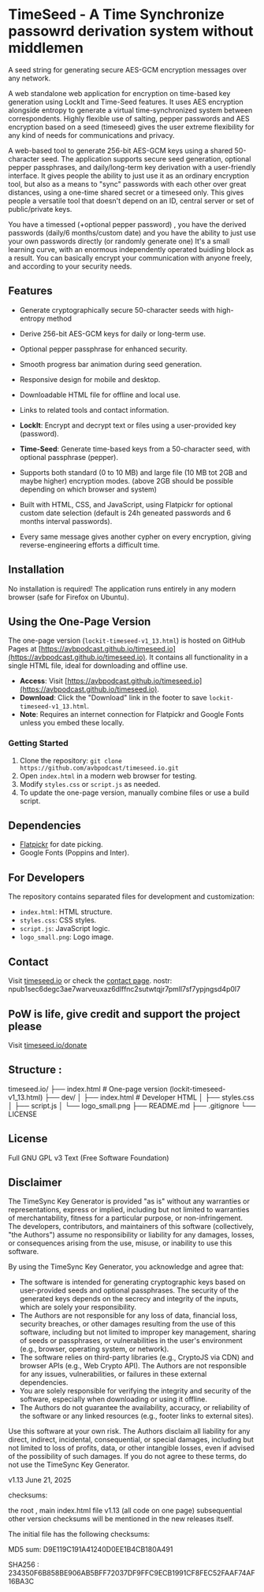# TimeSeed  - A Time Synchronize passowrd derivation system without middlemen 
A seed string for generating secure AES-GCM encryption messages over any network.

A web standalone web application for encryption on time-based key generation using LockIt and Time-Seed features.
It uses AES encryption alongside entropy to generate a virtual time-synchronized system between correspondents.
Highly flexible use of salting, pepper passwords and AES encryption based on a seed (timeseed) gives the user extreme flexibility for any kind of needs for communications and privacy.

A web-based tool to generate 256-bit AES-GCM keys using a shared 50-character seed. The application supports secure seed generation, optional pepper passphrases, and daily/long-term key derivation with a user-friendly interface. It gives people the ability to just use it as an ordinary encryption tool, but also as a means to "sync" passwords with each other over great distances, using a one-time shared secret or a timeseed only. This gives people a versatile tool that doesn't depend on an ID, central server or set of public/private keys. 

You have a timessed (+optional pepper password) , you have the derived passwords (daily/6 months/custom date) and you have the ability to just use your own passwords directly (or randomly generate one)
It's a small learning curve, with an enormous independently operated buidling block as a result.
You can basically encrypt your communication with anyone freely, and according to your security needs.

## Features
- Generate cryptographically secure 50-character seeds with high-entropy method
- Derive 256-bit AES-GCM keys for daily or long-term use.
- Optional pepper passphrase for enhanced security.
- Smooth progress bar animation during seed generation.
- Responsive design for mobile and desktop.
- Downloadable HTML file for offline and local use.
- Links to related tools and contact information.

- **LockIt**: Encrypt and decrypt text or files using a user-provided key (password).
- **Time-Seed**: Generate time-based keys from a 50-character seed, with optional passphrase (pepper).
- Supports both standard (0 to 10 MB) and large file (10 MB tot 2GB and maybe higher) encryption modes. (above 2GB should be possible depending on which browser and system)
- Built with HTML, CSS, and JavaScript, using Flatpickr for optional custom date selection (default is 24h geneated passwords and 6 months interval passwords).
- Every same message gives another cypher on every encryption, giving reverse-engineering efforts a difficult time.


## Installation
No installation is required! The application runs entirely in any modern browser (safe for Firefox on Ubuntu).

## Using the One-Page Version
The one-page version (`lockit-timeseed-v1_13.html`) is hosted on GitHub Pages at [https://avbpodcast.github.io/timeseed.io](https://avbpodcast.github.io/timeseed.io). It contains all functionality in a single HTML file, ideal for downloading and offline use.

- **Access**: Visit [https://avbpodcast.github.io/timeseed.io](https://avbpodcast.github.io/timeseed.io).
- **Download**: Click the "Download" link in the footer to save `lockit-timeseed-v1_13.html`.
- **Note**: Requires an internet connection for Flatpickr and Google Fonts unless you embed these locally.

### Getting Started
1. Clone the repository: `git clone https://github.com/avbpodcast/timeseed.io.git`
2. Open `index.html` in a modern web browser for testing.
3. Modify `styles.css` or `script.js` as needed.
4. To update the one-page version, manually combine files or use a build script.


## Dependencies
- [Flatpickr](https://flatpickr.js.org/) for date picking.
- Google Fonts (Poppins and Inter).

## For Developers
The repository contains separated files for development and customization:

- `index.html`: HTML structure.
- `styles.css`: CSS styles.
- `script.js`: JavaScript logic.
- `logo_small.png`: Logo image.


## Contact
Visit [timeseed.io](https://timeseed.io) or check the [contact page](https://timeseed.io/contact.html).
nostr: npub1sec6degc3ae7warveuxaz6dlffnc2sutwtqjr7pmll7sf7ypjngsd4p0l7

## PoW is life, give credit and support the project please 
Visit [timeseed.io/donate](https://timeseed.io/donate )

## Structure : 
timeseed.io/
├── index.html                    # One-page version (lockit-timeseed-v1_13.html)
├── dev/
│   ├── index.html               # Developer HTML
│   ├── styles.css
│   ├── script.js
│   └── logo_small.png
├── README.md
├── .gitignore
└── LICENSE                      

## License
Full GNU GPL v3 Text (Free Software Foundation)

## Disclaimer

The TimeSync Key Generator is provided "as is" without any warranties or representations, express or implied, including but not limited to warranties of merchantability, fitness for a particular purpose, or non-infringement. The developers, contributors, and maintainers of this software (collectively, "the Authors") assume no responsibility or liability for any damages, losses, or consequences arising from the use, misuse, or inability to use this software.

By using the TimeSync Key Generator, you acknowledge and agree that:

- The software is intended for generating cryptographic keys based on user-provided seeds and optional passphrases. The security of the generated keys depends on the secrecy and integrity of the inputs, which are solely your responsibility.
- The Authors are not responsible for any loss of data, financial loss, security breaches, or other damages resulting from the use of this software, including but not limited to improper key management, sharing of seeds or passphrases, or vulnerabilities in the user's environment (e.g., browser, operating system, or network).
- The software relies on third-party libraries (e.g., CryptoJS via CDN) and browser APIs (e.g., Web Crypto API). The Authors are not responsible for any issues, vulnerabilities, or failures in these external dependencies.
- You are solely responsible for verifying the integrity and security of the software, especially when downloading or using it offline.
- The Authors do not guarantee the availability, accuracy, or reliability of the software or any linked resources (e.g., footer links to external sites).

Use this software at your own risk. The Authors disclaim all liability for any direct, indirect, incidental, consequential, or special damages, including but not limited to loss of profits, data, or other intangible losses, even if advised of the possibility of such damages. If you do not agree to these terms, do not use the TimeSync Key Generator.


v1.13
June 21, 2025



checksums:

the root , main index.html file v1.13 (all code on one page) subsequential other version checksums will be mentioned in the new releases itself.

The initial file has the following checksums:

MD5 sum: D9E119C191A41240D0EE1B4CB180A491 

SHA256 : 234350F6B858BE906AB5BFF72037DF9FFC9ECB1991CF8FEC52FAAF74AF16BA3C
